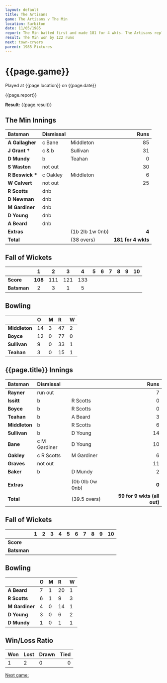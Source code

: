 ```yaml
---
layout: default
title: The Artisans
game: The Artisans v The Min
location: Surbiton
date: 11/05/1985
report: The Min batted first and made 181 for 4 wkts. The Artisans replied with 59 for 9 wkts (all out).
result: The Min won by 122 runs
next: town-cryers
parent: 1985 Fixtures
---
```


# {{page.game}}

Played at {{page.location}} on {{page.date}}

{{page.report}}

**Result:** {{page.result}}

## The Min Innings

| Batsman | Dismissal |  | Runs |
|:---|:---|---|---:|
| **A Gallagher** | c Bane | Middleton | 85 | 
| **J Grant &#8224;** | c & b | Sullivan | 31 | 
| **D Mundy** | b | Teahan | 0 | 
| **S Waston** | not out |  | 30 | 
| **R Beswick &#42;** | c Oakley  | Middleton | 6 | 
| **W Calvert** | not out |  | 25 | 
| **R Scotts** | dnb |  |  |
| **D Newman** | dnb |  |  | 
| **M Gardiner** | dnb |  |  | 
| **D Young** | dnb |  |  | 
| **A Beard** | dnb |  |  | 
| **Extras** | | (1b 2lb 1w 0nb) | **4** | 
| **Total** | | (38 overs) | **181 for 4 wkts** | 

## Fall of Wickets

| | 1 | 2 | 3 | 4 | 5 | 6 | 7 | 8 | 9 | 10 |
|---|:---:|:---:|:---:|:---:|:---:|:---:|:---:|:---:|:---:|:---:|
| **Score** | **108** | 111 | 121 | 133 |  |  |  |  |  |  | 
| **Batsman** | 2 | 3 | 1 | 5 |  |  |  |  |  |  | 

## Bowling

| | O | M | R | W |
|---|:---|:---|:---|:---|
| **Middleton** | 14 | 3 | 47 | 2 | 
| **Boyce** | 12 | 0 | 77 | 0 | 
| **Sullivan** | 9 | 0 | 33 | 1 | 
| **Teahan** | 3 | 0 | 15 | 1 |
 
## {{page.title}} Innings

| Batsman | Dismissal |  | Runs |
|:---|:---|---|---:|
| **Rayner** | run out |  | 7 | 
| **Issitt** | b | R Scotts | 0 | 
| **Boyce** | b | R Scotts | 0 | 
| **Teahan** | b | A Beard | 3 | 
| **Middleton** | b | R Scotts | 6 | 
| **Sullivan** | b | D Young | 14 | 
| **Bane** | c M Gardiner | D Young | 10 | 
| **Oakley** | c R Scotts | M Gardiner | 6 | 
| **Graves** | not out |  | 11 | 
| **Baker** | b | D Mundy | 2 | 
|  |  |  |  |
| **Extras** | | (0b 0lb 0w 0nb) | **0** | 
| **Total** | | (39.5 overs) | **59 for 9 wkts (all out)** | 

## Fall of Wickets

| | 1 | 2 | 3 | 4 | 5 | 6 | 7 | 8 | 9 | 10 |
|---|:---:|:---:|:---:|:---:|:---:|:---:|:---:|:---:|:---:|:---:|
| **Score** |  |  |  |  |  |  |  |  |  |  |
| **Batsman** |  |  |  |  |  |  |  |  |  |  |  |

## Bowling

| | O | M | R | W |
|---|:---|:---|:---|:---|
| **A Beard** | 7 | 1 | 20 | 1 | 
| **R Scotts** | 6 | 1 | 9 | 3 | 
| **M Gardiner** | 4 | 0 | 14 | 1 | 
| **D Young** | 3 | 0 | 6 | 2 | 
| **D Mundy** | 1 | 0 | 1 | 1 |

## Win/Loss Ratio

| Won | Lost | Drawn | Tied |
|:---|:---|:---|---:|
| 1 | 2 | 0 | 0 |

[Next game:]({{page.next}})